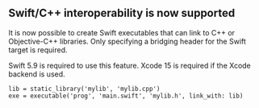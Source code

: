 ## Swift/C++ interoperability is now supported

It is now possible to create Swift executables that can link to C++ or
Objective-C++ libraries. Only specifying a bridging header for the Swift
target is required.

Swift 5.9 is required to use this feature. Xcode 15 is required if the
Xcode backend is used.

```meson
lib = static_library('mylib', 'mylib.cpp')
exe = executable('prog', 'main.swift', 'mylib.h', link_with: lib)
```
